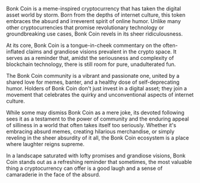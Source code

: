 Bonk Coin is a meme-inspired cryptocurrency that has taken the digital asset world by storm. Born from the depths of internet culture, this token embraces the absurd and irreverent spirit of online humor. Unlike many other cryptocurrencies that promise revolutionary technology or groundbreaking use cases, Bonk Coin revels in its sheer ridiculousness.

At its core, Bonk Coin is a tongue-in-cheek commentary on the often-inflated claims and grandiose visions prevalent in the crypto space. It serves as a reminder that, amidst the seriousness and complexity of blockchain technology, there is still room for pure, unadulterated fun.

The Bonk Coin community is a vibrant and passionate one, united by a shared love for memes, banter, and a healthy dose of self-deprecating humor. Holders of Bonk Coin don't just invest in a digital asset; they join a movement that celebrates the quirky and unconventional aspects of internet culture.

While some may dismiss Bonk Coin as a mere joke, its devoted following sees it as a testament to the power of community and the enduring appeal of silliness in a world that often takes itself too seriously. Whether it's embracing absurd memes, creating hilarious merchandise, or simply reveling in the sheer absurdity of it all, the Bonk Coin ecosystem is a place where laughter reigns supreme.

In a landscape saturated with lofty promises and grandiose visions, Bonk Coin stands out as a refreshing reminder that sometimes, the most valuable thing a cryptocurrency can offer is a good laugh and a sense of camaraderie in the face of the absurd.
